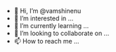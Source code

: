 - 👋 Hi, I’m @vamshinenu
- 👀 I’m interested in ...
- 🌱 I’m currently learning ...
- 💞️ I’m looking to collaborate on ...
- 📫 How to reach me ...

<!---
vamshinenu/vamshinenu is a ✨ special ✨ repository because its `README.md` (this file) appears on your GitHub profile.
You can click the Preview link to take a look at your changes.
--->
